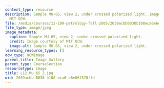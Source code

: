 ```yaml
---
content_type: resource
description: Sample MU-65, view 2, under crossed polarized light. Image courtesy of
  MIT OCW.
file: /media/courses/12-109-petrology-fall-2005/2039acbb0030b108eca0e6e06f570ffd_L12_MU_65_2.jpg
file_type: image/jpeg
image_metadata:
  caption: Sample MU-65, view 2, under crossed polarized light.
  credit: Image courtesy of MIT OCW.
  image-alt: Sample MU-65, view 2, under crossed polarized light.
learning_resource_types: []
ocw_type: OCWImage
parent_title: Image Gallery
parent_type: CourseSection
resourcetype: Image
title: L12_MU_65_2.jpg
uid: 2039acbb-0030-b108-eca0-e6e06f570ffd
---
```

